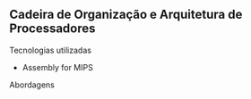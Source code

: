 ## Cadeira de Organização e Arquitetura de Processadores ##

Tecnologias utilizadas
  - Assembly for MIPS

Abordagens
